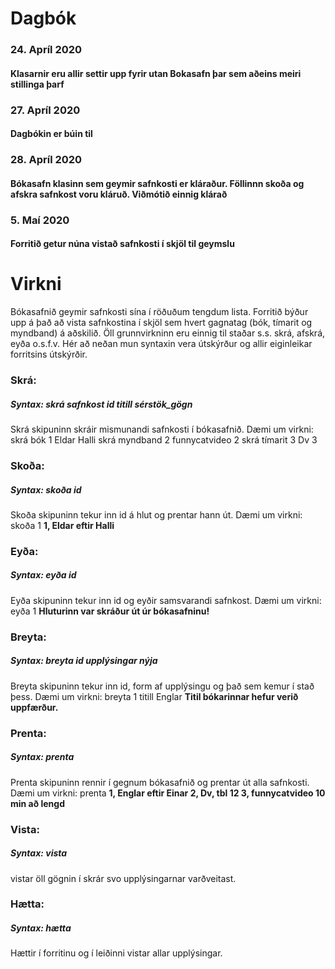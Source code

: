 # Dagbók

### 24. Apríl 2020
#### Klasarnir eru allir settir upp fyrir utan Bokasafn þar sem aðeins meiri stillinga þarf

### 27. Apríl 2020
#### Dagbókin er búin til

### 28. Apríl 2020
#### Bókasafn klasinn sem geymir safnkosti er kláraður. Föllinnn skoða og afskra safnkost voru kláruð. Viðmótið einnig klárað

### 5. Maí 2020
#### Forritið getur núna vistað safnkosti í skjöl til geymslu

# Virkni

Bókasafnið geymir safnkosti sína í röðuðum tengdum lista. Forritið býður upp á það að vista safnkostina í skjöl sem hvert gagnatag (bók, tímarit og myndband) á aðskilið. Öll grunnvirkninn eru einnig til staðar s.s. skrá, afskrá, eyða o.s.f.v. Hér að neðan mun syntaxin vera útskýrður og allir eiginleikar forritsins útskýrðir.

### Skrá:
##### Syntax: skrá *safnkost id titill sérstök_gögn*
Skrá skipuninn skráir mismunandi safnkosti í bókasafnið. 
Dæmi um virkni:
      skrá bók 1 Eldar Halli
      skrá myndband 2 funnycatvideo 2
      skrá tímarit 3 Dv 3

### Skoða:
##### Syntax: skoða *id*
Skoða skipuninn tekur inn id á hlut og prentar hann út.
Dæmi um virkni:
      skoða 1
      **1, Eldar eftir Halli**
 
 ### Eyða:
 ##### Syntax: eyða *id*
 Eyða skipuninn tekur inn id og eyðir samsvarandi safnkost.
 Dæmi um virkni:
      eyða 1
      **Hluturinn var skráður út úr bókasafninu!**
 
 ### Breyta:
 ##### Syntax: breyta *id upplýsingar nýja*
 Breyta skipuninn tekur inn id, form af upplýsingu og það sem kemur í stað þess.
 Dæmi um virkni:
      breyta 1 titill Englar
      **Titil bókarinnar hefur verið uppfærður.**
       
 ### Prenta:
 ##### Syntax: prenta
 Prenta skipuninn rennir í gegnum bókasafnið og prentar út alla safnkosti.
 Dæmi um virkni:
      prenta
      **1, Englar eftir Einar
      2, Dv, tbl 12
      3, funnycatvideo 10 min að lengd**
      
 ### Vista:
 ##### Syntax: vista
 vistar öll gögnin í skrár svo upplýsingarnar varðveitast.
 
 ### Hætta:
 ##### Syntax: hætta
 Hættir í forritinu og í leiðinni vistar allar upplýsingar.
      
